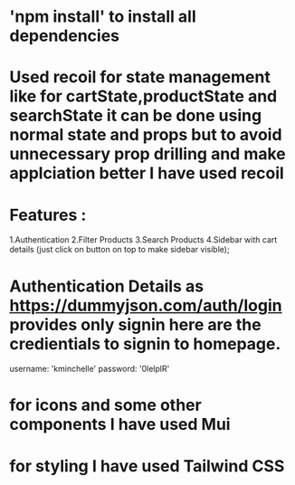 # 'npm install' to install all dependencies

# Used recoil for state management like for cartState,productState and searchState it can be done using normal state and props but to avoid unnecessary prop drilling and make applciation better I have used recoil

# Features :

1.Authentication
2.Filter Products
3.Search Products
4.Sidebar with cart details (just click on button on top to make sidebar visible);

# Authentication Details as https://dummyjson.com/auth/login provides only signin here are the credientials to signin to homepage.

username: 'kminchelle'
password: '0lelplR'

# for icons and some other components I have used Mui

# for styling I have used Tailwind CSS
